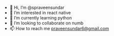 - 👋 Hi, I’m @spraveensundar
- 👀 I’m interested in react native
- 🌱 I’m currently learning python
- 💞️ I’m looking to collaborate on numb
- 📫 How to reach me praveensundar6@gmail.com

<!---
spraveensundar/spraveensundar is a ✨ special ✨ repository because its `README.md` (this file) appears on your GitHub profile.
You can click the Preview link to take a look at your changes.
--->
